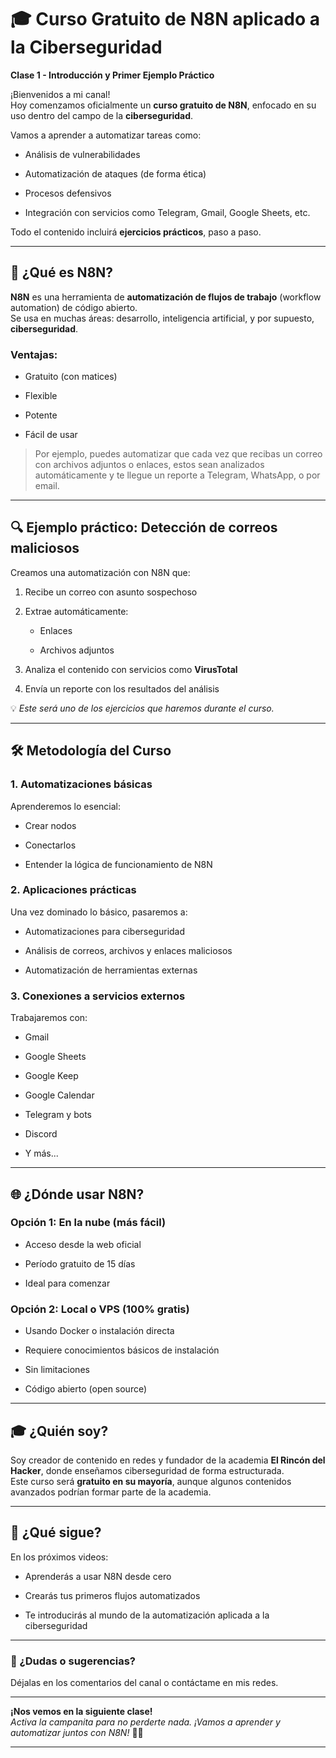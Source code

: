 
# 🎓 Curso Gratuito de N8N aplicado a la Ciberseguridad

**Clase 1 - Introducción y Primer Ejemplo Práctico**

¡Bienvenidos a mi canal!  
Hoy comenzamos oficialmente un **curso gratuito de N8N**, enfocado en su uso dentro del campo de la **ciberseguridad**.

Vamos a aprender a automatizar tareas como:

- Análisis de vulnerabilidades
    
- Automatización de ataques (de forma ética)
    
- Procesos defensivos
    
- Integración con servicios como Telegram, Gmail, Google Sheets, etc.
    

Todo el contenido incluirá **ejercicios prácticos**, paso a paso.

---

## 🧠 ¿Qué es N8N?

**N8N** es una herramienta de **automatización de flujos de trabajo** (workflow automation) de código abierto.  
Se usa en muchas áreas: desarrollo, inteligencia artificial, y por supuesto, **ciberseguridad**.

### Ventajas:

- Gratuito (con matices)
    
- Flexible
    
- Potente
    
- Fácil de usar
    

> Por ejemplo, puedes automatizar que cada vez que recibas un correo con archivos adjuntos o enlaces, estos sean analizados automáticamente y te llegue un reporte a Telegram, WhatsApp, o por email.

---

## 🔍 Ejemplo práctico: Detección de correos maliciosos

Creamos una automatización con N8N que:

1. Recibe un correo con asunto sospechoso
    
2. Extrae automáticamente:
    
    - Enlaces
        
    - Archivos adjuntos
        
3. Analiza el contenido con servicios como **VirusTotal**
    
4. Envía un reporte con los resultados del análisis
    

💡 _Este será uno de los ejercicios que haremos durante el curso._

---

## 🛠️ Metodología del Curso

### 1. Automatizaciones básicas

Aprenderemos lo esencial:

- Crear nodos
    
- Conectarlos
    
- Entender la lógica de funcionamiento de N8N
    

### 2. Aplicaciones prácticas

Una vez dominado lo básico, pasaremos a:

- Automatizaciones para ciberseguridad
    
- Análisis de correos, archivos y enlaces maliciosos
    
- Automatización de herramientas externas
    

### 3. Conexiones a servicios externos

Trabajaremos con:

- Gmail
    
- Google Sheets
    
- Google Keep
    
- Google Calendar
    
- Telegram y bots
    
- Discord
    
- Y más...
    

---

## 🌐 ¿Dónde usar N8N?

### Opción 1: En la nube (más fácil)

- Acceso desde la web oficial
    
- Período gratuito de 15 días
    
- Ideal para comenzar
    

### Opción 2: Local o VPS (100% gratis)

- Usando Docker o instalación directa
    
- Requiere conocimientos básicos de instalación
    
- Sin limitaciones
    
- Código abierto (open source)
    

---

## 🎓 ¿Quién soy?

Soy creador de contenido en redes y fundador de la academia **El Rincón del Hacker**, donde enseñamos ciberseguridad de forma estructurada.  
Este curso será **gratuito en su mayoría**, aunque algunos contenidos avanzados podrían formar parte de la academia.

---

## 🚀 ¿Qué sigue?

En los próximos videos:

- Aprenderás a usar N8N desde cero
    
- Crearás tus primeros flujos automatizados
    
- Te introducirás al mundo de la automatización aplicada a la ciberseguridad
    

---

### 💬 ¿Dudas o sugerencias?

Déjalas en los comentarios del canal o contáctame en mis redes.

---

**¡Nos vemos en la siguiente clase!**  
_Activa la campanita para no perderte nada. ¡Vamos a aprender y automatizar juntos con N8N!_ 🔐🤖

---

